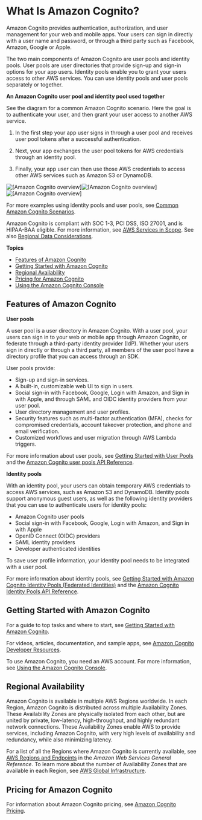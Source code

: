 # What Is Amazon Cognito?<a name="what-is-amazon-cognito"></a>

Amazon Cognito provides authentication, authorization, and user management for your web and mobile apps\. Your users can sign in directly with a user name and password, or through a third party such as Facebook, Amazon, Google or Apple\.

The two main components of Amazon Cognito are user pools and identity pools\. User pools are user directories that provide sign\-up and sign\-in options for your app users\. Identity pools enable you to grant your users access to other AWS services\. You can use identity pools and user pools separately or together\.

**An Amazon Cognito user pool and identity pool used together**

See the diagram for a common Amazon Cognito scenario\. Here the goal is to authenticate your user, and then grant your user access to another AWS service\.

1. In the first step your app user signs in through a user pool and receives user pool tokens after a successful authentication\.

1. Next, your app exchanges the user pool tokens for AWS credentials through an identity pool\.

1. Finally, your app user can then use those AWS credentials to access other AWS services such as Amazon S3 or DynamoDB\.

![\[Amazon Cognito overview\]](http://docs.aws.amazon.com/cognito/latest/developerguide/)![\[Amazon Cognito overview\]](http://docs.aws.amazon.com/cognito/latest/developerguide/)![\[Amazon Cognito overview\]](http://docs.aws.amazon.com/cognito/latest/developerguide/)

For more examples using identity pools and user pools, see [Common Amazon Cognito Scenarios](cognito-scenarios.md)\.

Amazon Cognito is compliant with SOC 1\-3, PCI DSS, ISO 27001, and is HIPAA\-BAA eligible\. For more information, see [AWS Services in Scope](http://aws.amazon.com/compliance/services-in-scope/)\. See also [Regional Data Considerations](security-cognito-regional-data-considerations.md)\.

**Topics**
+ [Features of Amazon Cognito](#feature-overview)
+ [Getting Started with Amazon Cognito](#getting-started-overview)
+ [Regional Availability](#getting-started-regional-availability)
+ [Pricing for Amazon Cognito](#pricing-for-amazon-cognito)
+ [Using the Amazon Cognito Console](cognito-console.md)

## Features of Amazon Cognito<a name="feature-overview"></a>

**User pools**

A user pool is a user directory in Amazon Cognito\. With a user pool, your users can sign in to your web or mobile app through Amazon Cognito, or federate through a third\-party identity provider \(IdP\)\. Whether your users sign in directly or through a third party, all members of the user pool have a directory profile that you can access through an SDK\.

User pools provide:
+ Sign\-up and sign\-in services\.
+ A built\-in, customizable web UI to sign in users\.
+ Social sign\-in with Facebook, Google, Login with Amazon, and Sign in with Apple, and through SAML and OIDC identity providers from your user pool\.
+ User directory management and user profiles\.
+ Security features such as multi\-factor authentication \(MFA\), checks for compromised credentials, account takeover protection, and phone and email verification\.
+ Customized workflows and user migration through AWS Lambda triggers\.

For more information about user pools, see [Getting Started with User Pools](getting-started-with-cognito-user-pools.md) and the [Amazon Cognito user pools API Reference](https://docs.aws.amazon.com/cognito-user-identity-pools/latest/APIReference/)\.

**Identity pools**

With an identity pool, your users can obtain temporary AWS credentials to access AWS services, such as Amazon S3 and DynamoDB\. Identity pools support anonymous guest users, as well as the following identity providers that you can use to authenticate users for identity pools:
+ Amazon Cognito user pools
+ Social sign\-in with Facebook, Google, Login with Amazon, and Sign in with Apple
+ OpenID Connect \(OIDC\) providers
+ SAML identity providers
+ Developer authenticated identities

To save user profile information, your identity pool needs to be integrated with a user pool\.

For more information about identity pools, see [Getting Started with Amazon Cognito Identity Pools \(Federated Identities\)](getting-started-with-identity-pools.md) and the [Amazon Cognito Identity Pools API Reference](https://docs.aws.amazon.com/cognitoidentity/latest/APIReference/)\.

## Getting Started with Amazon Cognito<a name="getting-started-overview"></a>

For a guide to top tasks and where to start, see [Getting Started with Amazon Cognito](cognito-getting-started.md)\.

For videos, articles, documentation, and sample apps, see [Amazon Cognito Developer Resources](https://aws.amazon.com/cognito/dev-resources/)\.

To use Amazon Cognito, you need an AWS account\. For more information, see [Using the Amazon Cognito Console](cognito-console.md)\.

## Regional Availability<a name="getting-started-regional-availability"></a>

Amazon Cognito is available in multiple AWS Regions worldwide\. In each Region, Amazon Cognito is distributed across multiple Availability Zones\. These Availability Zones are physically isolated from each other, but are united by private, low\-latency, high\-throughput, and highly redundant network connections\. These Availability Zones enable AWS to provide services, including Amazon Cognito, with very high levels of availability and redundancy, while also minimizing latency\.

For a list of all the Regions where Amazon Cognito is currently available, see [AWS Regions and Endpoints](https://docs.aws.amazon.com/general/latest/gr/rande.html##cognito_identity_region) in the *Amazon Web Services General Reference*\. To learn more about the number of Availability Zones that are available in each Region, see [AWS Global Infrastructure](https://aws.amazon.com/about-aws/global-infrastructure/)\.

## Pricing for Amazon Cognito<a name="pricing-for-amazon-cognito"></a>

For information about Amazon Cognito pricing, see [Amazon Cognito Pricing](https://aws.amazon.com/cognito/pricing/)\.